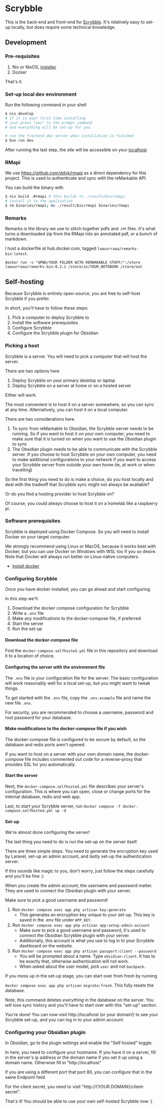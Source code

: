 # Scrybble

This is the back-end and front-end for [Scrybble](https://scrybble.ink). It's relatively easy to set-up locally, but does require some technical knowledge.

## Development

### Pre-requisites

1. Nix or NixOS, [installer](https://determinate.systems/posts/determinate-nix-installer/)
2. Docker

That's it.

### Set-up local dev environment

Run the following command in your shell

```bash
$ nix develop
# If it is your first time installing
# just press "yes" to the prompt command
# and everything will be set-up for you.

# run the frontend dev server when installation is finished
$ bun run dev
```

After running the last step, the site will be accessible on your [localhost](http://localhost)

### RMapi

We use https://github.com/ddvk/rmapi as a direct dependency for this project. This is used to authenticate and sync
with the reMarkable API.

You can build the binary with

```bash
$ nix build .#rmapi # this builds to ./result/bin/rmapi
# install it to the application
$ rm binaries/rmapi; mv ./result/bin/rmapi binaries/rmapi
```

### Remarks

Remarks is the library we use to stitch together pdfs and .rm files. It's what turns a downloaded zip from the RMapi
into an annotated pdf, or a bunch of markdown.

I host a dockerfile at hub.docker.com, tagged `laauurraaa/remarks-bin:latest`.

`docker run -v "$PWD/YOUR FOLDER WITH REMARKABLE STUFF/":/store laauurraaa/remarks-bin:0.2.1 /store/in/YOUR_NOTEBOOK /store/out`


## Self-hosting

Because Scrybble is entirely open-source, you are free to self-host Scrybble if you prefer.

In short, you'll have to follow these steps:

1. Pick a computer to deploy Scrybble to
2. Install the software prerequisites
3. Configure Scrybble
4. Configure the Scrybble plugin for Obsidian

### Picking a host

Scrybble is a server. You will need to pick a computer that will host the server.

There are two options here

1. Deploy Scrybble on your primary desktop or laptop
2. Deploy Scrybble on a server at home or on a hosted server

Either will work.

The most convenient is to host it on a server somewhere, so you can sync at any time. Alternatively, you can host it on a local computer.

There are two considerations here.

1. To sync from reMarkable to Obsidian, the Scrybble server needs to be running. So if you want to host it on your own computer, you need to make sure that it is turned on when you want to use the Obsidian plugin to sync
2. The Obsidian plugin needs to be able to communicate with the Scrybble server. If you choose to host Scrybble on your own computer, you need to make additional configurations to your network if you want to access your Scrybble server from outside your own home (ie, at work or when travelling)

So the first thing you need to do is make a choice, do you host locally and deal with the tradeoff that Scrybble sync might not always be available?

Or do you find a hosting provider to host Scrybble on?

Of course, you could always choose to host it on a homelab like a raspberry pi.

### Software prerequisites

Scrybble is deployed using Docker Compose. So you will need to install Docker on your target computer.

We strongly recommend using Linux or MacOS, because it works best with Docker, but you can use Docker on Windows with WSL too if you so desire.
Note that Docker will always run better on Linux-native computers.

- [Install docker](https://docs.docker.com/engine/install/)

### Configuring Scrybble

Once you have docker installed, you can go ahead and start configuring.

In this step we'll:

1. Download the docker compose configuration for Scrybble
2. Write a `.env` file
3. Make any modifications to the docker-compose file, if preferred
4. Start the server
5. Run the set-up

#### Download the docker-compose file

Find the `docker-compose.selfhosted.yml` file in this repository and download it to a location of choice.

#### Configuring the server with the environment file

The `.env` file is your configuration file for the server.
The basic configuration will work reasonably well for a local set-up, but you might want to tweak things.

To get started with the `.env` file, copy the `.env.example` file and name the new file `.env`.

For security, you are recommended to choose a username, password and root password for your database.

#### Make modifications to the docker-compose file if you wish

The docker-compose file is configured to be secure by default, so the database and redis ports aren't opened.

If you want to host on a server with your own domain name, the docker-compose file includes commented out code for a reverse-proxy that provides SSL for you automatically.

#### Start the server

Next, the `docker-compose.selfhosted.yml` file describes your server's configuration. This is where you can open, close or change ports for the internal database, redis and web app.

Last, to start your Scrybble server, run `docker compose -f docker-compose.selfhosted.yml up -d`

#### Set-up

We're almost done configuring the server!

The last thing you need to do is run the set-up on the server itself.

There are three simple steps. You need to generate the encryption key used by Laravel, set-up an admin account, and lastly set-up the authentication server.

If this sounds like magic to you, don't worry, just follow the steps carefully and you'll be fine :)

When you create the admin account, the username and password matter.
They are used to connect the Obsidian plugin with your server.

Make sure to pick a good username and password!

1. Run `docker compose exec app php artisan key:generate`
   - This generates an encryption key unique to your set-up. This key is saved in the .env file under `APP_KEY`.
2. Run `docker compose exec app php artisan app:setup-admin-account`
    - Make sure to pick a good username and password, it's used to connect the Obsidian Scrybble plugin with your server.
    - Additionally, this account is what you use to log in to your Scrybble dashboard on the website.
3. Run `docker compose exec app php artisan passport:client --password`
   - You will be prompted about a name. Type `obsidian-client`. It has to be exactly that, otherwise authentication will not work.
   - When asked about the user model, pick `user` and not `backpack`.

If you mess up in the set-up stage, you can start over from fresh by running

`docker compose exec app php artisan migrate:fresh`. This fully resets the database.

Note, this command deletes _everything_ in the database on the server. You will lose sync history and you'll have to start over with this "set-up" section.

You're done! You can now visit http://localhost (or your domain!) to see your Scrybble set-up, and you can log in to your admin account.

### Configuring your Obsidian plugin

In Obsidian, go to the plugin settings and enable the "Self hosted" toggle.

In here, you need to configure your hostname. If you have it on a server, fill in the server's ip address or the domain name if you set it up using a domain name. Otherwise fill in "http://localhost"

If you are using a different port that port 80, you can configure that in the same Endpoint field.

For the client secret, you need to visit "http://{YOUR DOMAIN}/client-secret".

That's it! You should be able to use your own self-hosted Scrybble now :)
